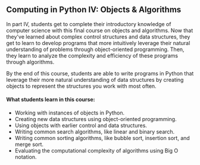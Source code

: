 ## Computing in Python IV: Objects & Algorithms

In part IV, students get to complete their introductory knowledge of computer science with this final course on objects and algorithms. 
Now that they've learned about complex control structures and data structures, they get to learn to develop programs that more intuitively leverage their natural understanding of problems through object-oriented programming. 
Then, they learn to analyze the complexity and efficiency of these programs through algorithms. 

By the end of this course, students are able to write programs in Python that leverage their more natural understanding of data structures by creating objects to represent the structures you work with most often. 

#### What students learn in this course:
- Working with instances of objects in Python.
- Creating new data structures using object-oriented programming.
- Using objects with earlier control and data structures.
- Writing common search algorithms, like linear and binary search.
- Writing common sorting algorithms, like bubble sort, insertion sort, and merge sort.
- Evaluating the computational complexity of algorithms using Big O notation.
